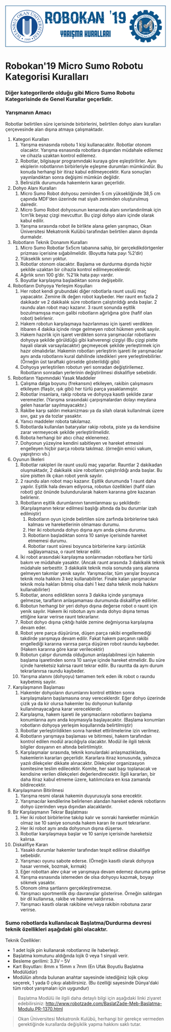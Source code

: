 ![Kurallar](img/genel.png)

# Robokan'19 Micro Sumo Robotu Kategorisi Kuralları

### Diğer kategorilerde olduğu gibi Micro Sumo Robotu Kategorisinde de Genel Kurallar geçerlidir.

### Yarışmanın Amacı
Robotlar belirtilen süre içerisinde birbirlerini, belirtilen dohyo alanı
kuralları çerçevesinde alan dışına atmaya çalışmaktadır.
1. Kategori Kuralları
      1. Yarışma esnasında robotu 1 kişi kullanacaktır. Robotlar otonom
      olacaktır. Yarışma esnasında robotlara dışarıdan müdahale edilemez
      ve cihazla uzaktan kontrol edilemez.
      2. Robotlar, bilgisayar programındaki kuraya göre eşleştirilirler. Aynı
      ekiplerin robotlarının birbirleriyle eşleşme durumları mümkündür.
      Bu konuda herhangi bir itiraz kabul edilmeyecektir. Kura sonuçları
      yayınlandıktan sonra değişimi mümkün değildir.
      3. Belirsizlik durumunda hakemlerin kararı geçerlidir.
2. Dohyo Alanı Kuralları
	1. Micro Sumo Robot dohyosu zeminden 5 cm yüksekliğinde 38,5 cm çapında MDF’den üzerinde mat siyah zeminden oluşturulmuş dairedir.
	2. Micro Sumo Robot dohyosunun kenarında alanı sınırlandırılmak için 1cm’lik beyaz çizgi mevcuttur. Bu çizgi dohyo alanı içinde olarak kabul edilir.
	3. Yarışma sırasında robot ile birlikte alana gelen yarışmacı, Okan Üniversitesi Mekatronik Kulübü tarafından belirtilen alanın dışında durmalıdır.
3. Robotların Teknik Donanım Kuralları
	1. Micro Sumo Robotlar 5x5cm tabanına sahip, bir gerçekdikdörtgenler prizması içerisine sığabilmelidir. (Boyutta hata payı %2’dir)
	2. Yükseklik sınırı yoktur.
	3. Robotlar otonom olacaktır. Başlama ve durdurma dışında hiçbir şekilde uzaktan bir cihazla kontrol edilmeyeceklerdir.
	4. Ağırlık sınırı 100 g’dir. %2’lik hata payı vardır.
	5. Boyutlar karşılaşma başladıktan sonra değişebilir.
4. Robotların Dohyoya Yerleşim Koşulları
	1. Her robot kendi grubundaki diğer robotlarla raunt usulü maç yapacaktır. Zemine ilk değen robot kaybeder. Her raunt en fazla 2 dakikadır ve 2 dakikalık süre robotların çalıştırıldığı anda başlar. 2 raundu alan robot maçı kazanır. 3 raunt sonunda eşitlik bozulmamışsa maçın galibi robotların ağırlığına göre (hafif olan robot) belirlenir.
	2. Hakem robotun karşılaşmaya hazırlanması için işareti verdikten itibaren 4 dakika içinde ringe gelmeyen robot hükmen yenik sayılır.
	3. Hakem hazırlık için işaret verdikten sonra yarışmacılar robotlarını dohyoya şekilde görüldüğü gibi kahverengi çizgiyi (Bu çizgi pistte hayali olarak varsayılacaktır) geçmeyecek şekilde yerleştirmek için hazır olmalıdırlar. Hakemin robotları yerleştirin işareti ile yarışmacılar aynı anda robotlarını kural dahilinde istedikleri yere yerleştirebilirler. (Örneğin üst taraftaki görselde gösterildiği gibi)
	4. Dohyoya yerleştirilen robotun yeri sonradan değiştirilemez. Robotların sonradan yerlerinin değiştirilmesi diskalifiye sebebidir.
5. Robotların Yapımındaki Yasak Maddeler
	1. Çalışma dalga boyunu (frekansını) etkileyen, rakibin çalışmasını etkileyen (flaşör, ışık gibi) her türlü parça yasaklanmıştır.
	2. Robotlar insanlara, rakip robota ve dohyoya kasıtlı şekilde zarar veremezler. (Yarışma sırasındaki çarpışmalardan dolayı meydana gelen hasarlar sayılmayacaktır.)
	3. Rakibe karşı saldırı mekanizması ya da silah olarak kullanılmak üzere sıvı, gaz ya da tozlar yasaktır.
	4. Yanıcı maddeler robota takılamaz.
	5. Robotlarda kullanılan bataryalar rakip robota, piste ya da kendisine zarar vermeyecek şekilde yerleştirilmelidir.
	6. Robota herhangi bir atıcı cihaz eklenemez.
	7. Dohyonun yüzeyine kendini sabitleyen ve hareket etmesini engelleyen hiçbir parça robota takılmaz. (örneğin emici vakum, yapıştırıcı vb.)
6. Oyunun İlkeleri
	1. Robotlar rakipleri ile raunt usulü maç yaparlar. Rauntlar 2 dakikadan oluşmaktadır, 2 dakikalık süre robotların çalıştırıldığı anda başlar. Bu süre pistten ilk çıkan robot yenik sayılır.
	2. 2 raundu alan robot maçı kazanır. Eşitlik durumunda 1 raunt daha yapılır. Eşitlik hala devam ediyorsa, robotun özellikleri (hafif olan robot) göz önünde bulundurularak hakem kararına göre kazanan belirlenir.
	3. Robotların eşitlik durumlarının tanımlanması şu şekildedir: (Karşılaşmanın tekrar edilmesi başlığı altında da bu durumlar izah edilmiştir)
		1. Robotların oyun içinde belirtilen süre zarfında birbirlerine takılı kalması ve hareketlerinin olmaması durumu.
		2. Her iki robotunda dohyo dışına aynı anda çıkma durumu.
		3. Robotların başladıktan sonra 10 saniye içerisinde hareket etmemesi durumu.
		4. Robotlar raunt süresi boyunca birbirlerine karşı üstünlük sağlayamazsa, o raunt tekrar edilir.
	4. İki robot arasındaki karşılaşma sonlanmadan robotlara her türlü bakım ve müdahale yasaktır. (Ancak raunt arasında 3 dakikalık teknik müdahale serbesttir. 3 dakikalık teknik mola sonunda yarış alanına gelmeyen takımlar yenik sayılır. Yarışmacılar, tüm yarışlar boyunca teknik mola hakkını 3 kez kullanabilirler. Finale kalan yarışmacılar teknik mola hakları bitmiş olsa dahi 1 kez daha teknik mola hakkını kullanabilirler)
	5. Robotlar, anons edildikten sonra 3 dakika içinde yarışmaya gelmezse, tarafların anlaşamaması durumunda diskalifiye edilirler.
	6. Robotun herhangi bir yeri dohyo dışına değerse robot o raunt için yenik sayılır. Hakem iki robotun aynı anda dohyo dışına temas ettiğine karar verirse raunt tekrarlanır.
	7. Robot dohyo dışına çıktığı halde zemine değmiyorsa karşılaşma devam eder.
	8. Robot yere parça düşürürse, düşen parça rakibi engellemediği takdirde yarışmaya devam edilir. Fakat hakem parçanın rakibi engellediği kararına varırsa parça düşüren robot raundu kaybeder. (Hakem kararına göre karar verilecektir)
	9. Robotun çalışır durumda olduğunun anlaşılabilmesi için hakemin başlama işaretinden sonra 10 saniye içinde hareket etmelidir. Bu süre içinde hareketsiz kalırsa raunt tekrar edilir. Bu rauntta da aynı durum tekrarlanırsa raundu kaybeder.
	10. Yarışma alanını (dohyoyu) tamamen terk eden ilk robot o raundu kaybetmiş sayılır.
7. Karşılaşmanın Başlaması
	1. Hakemler dohyoların durumlarını kontrol ettikten sonra karşılaşmaların başlamasına onay vereceklerdir. Eğer dohyo üzerinde çizik ya da kir olursa hakemler bu dohyonun kullanılıp kullanılmayacağına karar vereceklerdir.
	2. Karşılaşma, hakem işareti ile yarışmacıların robotlarını başlama konumlarına aynı anda koymasıyla başlayacaktır. (Başlama konumları robotların dohyoya yerleşim koşullarında belirtilmiştir)
	3. Robotlar yerleştirildikten sonra hareket ettirilmelerine izin verilmez.
	4. Robotların yarışmaya başlaması ve bitirmesi, hakem tarafından kontrol edilen modül aracılığıyla olacaktır. Modül ile ilgili teknik bilgiler dosyanın en altında belirtilmiştir.
	5. Karşılaşmalar sırasında, teknik konulardaki anlaşmazlıklarda, hakemlerin kararları geçerlidir. Kararlara itiraz konusunda, yalnızca yazılı dilekçeler dikkate alınacaktır. Dilekçeler organizasyon komitesine teslim edilecektir. Komite, her saat başı toplanacak ve kendisine verilen dilekçeleri değerlendirecektir. İlgili kararları, bir daha itiraz kabul etmeme üzere, katılımcılara en kısa zamanda bildirecektir.
8. Karşılaşmanın Bitirilmesi
	1. Yarışma resmi olarak hakemin duyurusuyla sona erecektir.
	2. Yarışmacılar kendilerine belirlenen alandan hareket ederek robotlarını dohyo üzerinden veya dışından alacaklardır.
9. Bir Karşılaşmanın Tekrar Başlatması
	1. Her iki robot birbirlerine takılıp kalır ve sonraki hareketler mümkün olmaz ise 10 saniye sonunda hakem kararı ile raunt tekrarlanır.
	2. Her iki robot aynı anda dohyonun dışına düşerse.
	3. Robotlar karşılaşmaya başlar ve 10 saniye içerisinde hareketsiz kalırsa.
10. Diskalifiye Kararı
	1. Yasaklı durumlar hakemler tarafından tespit edilirse diskalifiye sebebidir.
	2. Yarışmacı oyunu sabote ederse. (Örneğin kasıtlı olarak dohyoya hasar vermek, bozmak, kırmak)
	3. Eğer robottan alev çıkar ve yarışmaya devam edemez duruma gelirse
	4. Yarışma esnasında istemeden de olsa dohyoyu kazımak, boyayı sökmek yasaktır.
	5. Otonom olma şartlarını gerçekleştiremezse.
	6. Yarışmacı sportmenlik dışı davranışlar gösterirse. Örneğin saldırgan bir dil kullanırsa, rakibe ve hakeme saldırırsa.
	7. Yarışmacı kasıtlı olarak rakibine ve/veya rakibin robotuna zarar verirse.

### Sumo robotlarda kullanılacak Başlatma/Durdurma devresi teknik özellikleri aşağıdaki gibi olacaktır.
Teknik Özellikler:

- 1 adet lojik pin kullanarak robotlarınız ile haberleşir.
- Başlatma komutunu aldığında lojik 0 veya 1 sinyali verir.
- Besleme gerilimi: 3.3V – 5V
- Kart Boyutları: 8mm x 15mm x 7mm (En Ufak Boyutlu Başlatma Modülüdür)
- Modülün altında bulunan anahtar sayesinde istediğiniz lojik çıkışı seçerek, 1 yada 0 çıkışı alabilirsiniz. (Bu özelliği sayesinde Dünya'daki tüm robot yarışmaları için uygundur)

> Başlatma Modülü ile ilgili daha detaylı bilgi için aşağıdaki linki ziyaret edebilirsiniz:
> http://www.robotzade.com/BaslatZade-Meb-Baslatma-Modulu,PR-1370.html


> Okan Üniversitesi Mekatronik Kulübü, herhangi bir gerekçe vermeden gerektiğinde kurallarda değişiklik yapma hakkını saklı tutar.


